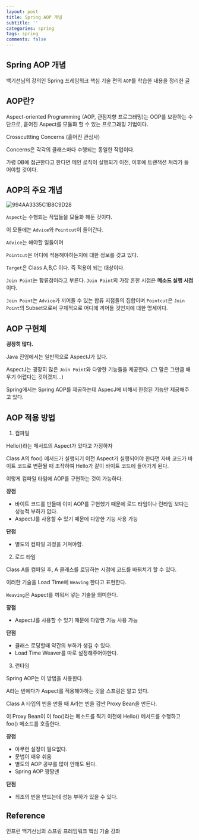 ```yaml
---
layout: post
title: Spring AOP 개념
subtitle: ''
categories: spring
tags: spring
comments: false
---
```


## Spring AOP 개념

백기선님의 강의인 Spring 프레임워크 핵심 기술 편의 `AOP`를 학습한 내용을 정리한 글

## AOP란?

Aspect-oriented Programming (AOP, 관점지향 프로그래밍)는 OOP를 보완하는 수단으로, 흩어진 Aspect를 모듈화 할 수 있는 프로그래밍 기법이다.

Crosscuttting Concerns (흩어진 관심사)

Concerns은 각각의 클래스마다 수행되는 동일한 작업이다.

가령 DB에 접근한다고 한다면 메인 로직이 실행되기 이전, 이후에 트랜잭션 처리가 들어야할 것이다.

## AOP의 주요 개념

![994AA3335C1B8C9D28](https://user-images.githubusercontent.com/43809168/75344289-af487700-58dd-11ea-90b3-0dceea7bda88.png)

`Aspect`는 수행되는 작업들을 모듈화 해둔 것이다.

이 모듈에는 `Advice`와 `Pointcut`이 들어간다.

`Advice`는 해야할 일들이며

`Pointcut`은 어디에 적용해야하는지에 대한 정보를 갖고 있다.

`Target`은 Class A,B,C 이다. 즉 적용이 되는 대상이다.

`Join Point`는 합류점이라고 부른다. `Join Point`의 가장 흔한 시점은 **메소드 실행 시점**이다.

`Join Point`는 `Advice`가 끼어들 수 있는 합류 지점들의 집합이며 `Pointcut`은 `Join Point`의 Subset으로써 구체적으로 어디에 끼어들 것인지에 대한 명세이다. 

## AOP 구현체

**굉장히 많다.**

Java 진영에서는 일반적으로 AspectJ가 있다.

AspectJ는 굉장히 많은 `Join Point`와 다양한 기능들을 제공한다. (그 말은 그만큼 배우기 어렵다는 것이겠지...)

Spring에서는 Spring AOP를 제공하는데 AspecJ에 비해서 한정된 기능만 제공해주고 있다.

## AOP 적용 방법

1. 컴파일 

Hello()라는 메서드의 Aspect가 있다고 가정하자

Class A의 foo() 메서드가 실행되기 이전 Aspect가 실행되어야 한다면 자바 코드가 바이트 코드로 변환될 때 조작하여 Hello가 같이 바이트 코드에 들어가게 된다.

이렇게 컴파일 타임에 AOP를 구현하는 것이 가능하다.

**장점**
- 바이트 코드를 만들때 이미 AOP를 구현했기 때문에 로드 타임이나 런타임 보다는 성능적 부하가 없다.
- AspectJ를 사용할 수 있기 때문에 다양한 기능 사용 가능

**단점**
- 별도의 컴파일 과정을 거쳐야함.

2. 로드 타임

Class A를 컴파일 후, A 클래스를 로딩하는 시점에 코드를 바꿔치기 할 수 있다.

이러한 기술을 Load Time에 `Weaving` 한다고 표현한다.

`Weaving`은 Aspect를 끼워서 넣는 기술을 의미한다.

**장점**
- AspectJ를 사용할 수 있기 때문에 다양한 기능 사용 가능

**단점**
- 클래스 로딩할때 약간의 부하가 생길 수 있다.
- Load Time Weaver를 따로 설정해주어야한다.

3. 런타임

Spring AOP는 이 방법을 사용한다.

A라는 빈에다가 Aspect를 적용해야하는 것을 스프링은 알고 있다.

Class A 타입의 빈을 만들 때 A라는 빈을 감싼 Proxy Bean을 만든다.

이 Proxy Bean이 이 foo()라는 메소드를 찍기 이전에 Hello() 메서드를 수행하고 foo() 메소드를 호출한다.

**장점**
- 아무런 설정이 필요없다.
- 문법이 매우 쉬움
- 별도의 AOP 공부를 많이 안해도 된다.
- Spring AOP 짱짱맨

**단점**
- 최초의 빈을 만드는데 성능 부하가 있을 수 있다.

## Reference

인프런 백기선님의 스프링 프레임워크 핵심 기술 강좌

